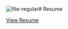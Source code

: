 ![file-regular](https://github.com/hadep275/Resume/assets/65734173/a116c038-77b1-4a10-94ab-db32582fd4f2)# Resume

[View Resume](https://hadep275.github.io/Resume/)
